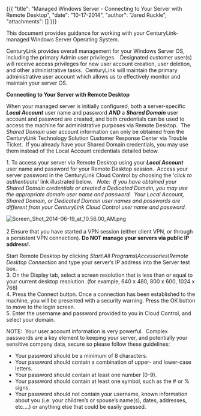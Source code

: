 {{{
  "title": "Managed Windows Server - Connecting to Your Server with Remote Desktop",
  "date": "10-17-2014",
  "author": "Jared Ruckle",
  "attachments": []
}}}

<p>This document provides guidance for working with your CenturyLink-managed Windows Server Operating System.</p>
<p>CenturyLink provides overall management for your Windows Server OS, including the primary Admin user privileges.&nbsp;&nbsp; Designated customer user(s) will receive access privileges for new user account creation, user deletion, and other administrative
  tasks.&nbsp; CenturyLink will maintain the primary administrative user account which allows us to effectively monitor and maintain your server OS.</p>
<p><strong>Connecting to Your Server with Remote Desktop</strong>
</p>
<p>When your managed server is initially configured, both a server-specific <strong><em>Local Account</em></strong> user name and password <strong><em>AND</em></strong> a <strong><em>Shared Domain</em></strong> user account and password are created, and
  both credentials can be used to access the machine for administrative purposes via Remote Desktop.&nbsp; The <em>Shared Domain</em> user account information can only be obtained from the CenturyLink Technology Solution Customer Response Center via Trouble
  Ticket.&nbsp; If you already have your Shared Domain credentials, you may use them instead of the Local Account credentials detailed below.</p>
<p>1. To access your server via Remote Desktop using your <strong><em>Local Account</em></strong> user name and password for your Remote Desktop session. &nbsp;Access your server password in the CenturyLink Cloud Control by choosing the ‘<em>click to authenticate</em>’
  link illustrated below<em>.&nbsp;&nbsp; Note:&nbsp; If you have obtained your Shared Domain credentials or created a Dedicated Domain, you may use the appropriate domain user name and password.&nbsp; Your Local Account, Shared Domain, or Dedicated Domain user names and passwords are different from your CenturyLink Cloud Control user name and password.</em>
</p>

<p><img src="https://t3n.zendesk.com/attachments/token/6tfHYCovnaybmZj7pDxCakmxX/?name=Screen+Shot+2014-06-19+at+10.56.00+AM.png" alt="Screen_Shot_2014-06-19_at_10.56.00_AM.png" />
  <br />&nbsp;
  <br />2 Ensure that you have started a VPN session (either client VPN, or through a persistent VPN connection). <strong>Do NOT manage your servers via public IP address!.</strong>
</p>
<p> Start Remote Desktop by clicking <em>Start\All Programs\Accessories\Remote Desktop Connection</em> and type your server’s IP address into the Server test box.
  <br />3. On the Display tab, select a screen resolution that is less than or equal to your current desktop resolution. (for example, 640 x 480, 800 x 600, 1024 x 768)
  <br />4. Press the Connect button. Once a connection has been established to the machine, you will be presented with a security warning. Press the OK button to move to the login screen.
  <br />5. Enter the username and password provided to you in Cloud Control, and select your domain.</p>
<p>NOTE: &nbsp;Your user account information is very powerful. &nbsp;Complex passwords are a key element to keeping your server, and potentially your sensitive company data, secure so please follow these guidelines:</p>
<ul>
  <li>Your password should be a minimum of 8 characters.</li>
  <li>Your password should contain a combination of upper- and lower-case letters.</li>
  <li>Your password should contain at least one number (0-9).</li>
  <li>Your password should contain at least one symbol, such as the # or % signs.</li>
  <li>Your password should not contain your username, known information about you (i.e. your children’s or spouse’s name(s), dates, addresses, etc….) or anything else that could be easily guessed.</li>
</ul>